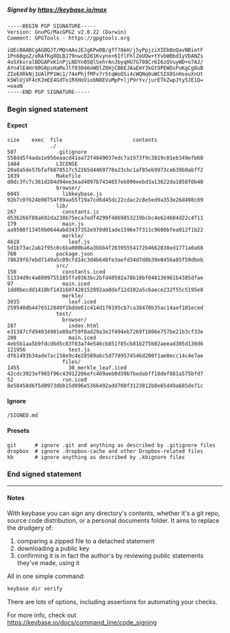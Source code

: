 ##### Signed by https://keybase.io/max
```
-----BEGIN PGP SIGNATURE-----
Version: GnuPG/MacGPG2 v2.0.22 (Darwin)
Comment: GPGTools - https://gpgtools.org

iQEcBAABCgAGBQJT/MQnAAoJEJgKPw0B/gTf7AkH/j5yPpjziXIEbBoQavNBietF
1Pn6BgoZ/eRAfKg8QLBJ79nwcD281Kvyno+6IflFhlZeUOw+tYvbWBbdIyVDANZs
4o5XkvralBDGAPxK1nPjLNDYn05QlSehrAnJbyqHU7G708Cr6I6zQVuyWD+o7AJ/
AYn4lE4Hr80G0psHaMxJlf03046oWQlZ8HjCB6EJAaEmY3kGt9PEWDsPuKgCg8uB
ZIo6XRkNj1UAlPP1Wc1/74ePhjfMFv7r5tqWoQSi4cWQNq0uWCSIX8SnHseuXnUt
kSWlUjVF4cKJmEE4GdTo1RXHoViobN8EVuMpP+ljP9rYv/jurETkZwpJty5JE1Q=
=oaaN
-----END PGP SIGNATURE-----

```

<!-- END SIGNATURES -->

### Begin signed statement 

#### Expect

```
size    exec  file                       contents                                                        
              ./                                                                                         
587             .gitignore               558dd5f4ada1e956eaacd41ea72f4049037edc7a1973f9c3819c01eb349efb60
1484            LICENSE                  20a8a5de57bfaf6870517c52265d4469770a23cbc1af85eb9973ce639b0abff2
1039            Makefile                 d0dc3fc7c361d204d94ee3ead4097b7434657eb090eebd3a13622da1858f0b40
                browser/                                                                                 
6045              libkeybase.js          92b7c0f624b90754f89aa55f19a7cd6d45dc22cdac2c8e5ed9a353e26d498c89
                lib/                                                                                     
267               constants.js           d53b266f88a692da238b75eca7edf4299f4869853219bcbc4e624604d22c4f11
179               main.js                aa9508f13459b0644abd3437352e970d01ade1596e7f311c9600bfea012f1b22
                  merkle/                                                                                
4618                leaf.js              5d1b73ac2ab2f95c0c6ba000ba6a3bbb4f20395554172b4662838ed1771a0a68
760             package.json             78629f67ebd7149a5c09cfd14c3d4b648fe3aefd34d7d8b39e0456a85f59dbeb
                src/                                                                                     
150               constants.iced         51334d9c4a8809755185ffa9363bc2bfd40582a78b18bf048136961b4385dfae
97                main.iced              1dd0becdd1418bf1431607428152892aa0daf12d102a5c6aece232f55c5195e8
                  merkle/                                                                                
3035                leaf.iced            259540db4476512840f1bdde61c414d170195cb7ca38470b35ac14aef101eced
                test/                                                                                    
                  browser/                                                                               
287                 index.html           e31387cfd94034901e89af59f0ad29a3e2f494eb7269f1806e757be21b3cf33e
208                 main.iced            4eb5b1aa5b9fdcd6d5c83f83a74e546cb851f85cb81b275b02aeead305d130d6
121956              test.js              df61493b34ade7ac158e9c4e28589a6c5d7789574546d200f1ae0ecc14c4e7ae
                  files/                                                                                 
1455                30_merkle_leaf.iced  42cdc3923ef965f96c43912206efc469aeb0d39b7bedabff18def881a575bfd7
52                run.iced               8e58458d6f5d0973dbb15d096e5366492add708f3123812b8e65d49a685de71c
```

#### Ignore

```
/SIGNED.md
```

#### Presets

```
git      # ignore .git and anything as described by .gitignore files
dropbox  # ignore .dropbox-cache and other Dropbox-related files    
kb       # ignore anything as described by .kbignore files          
```

<!-- summarize version = 0.0.9 -->

### End signed statement

<hr>

#### Notes

With keybase you can sign any directory's contents, whether it's a git repo,
source code distribution, or a personal documents folder. It aims to replace the drudgery of:

  1. comparing a zipped file to a detached statement
  2. downloading a public key
  3. confirming it is in fact the author's by reviewing public statements they've made, using it

All in one simple command:

```bash
keybase dir verify
```

There are lots of options, including assertions for automating your checks.

For more info, check out https://keybase.io/docs/command_line/code_signing